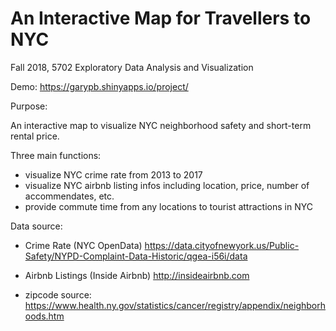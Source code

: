 # An Interactive Map for Travellers to NYC
Fall 2018, 5702 Exploratory Data Analysis and Visualization

Demo: https://garypb.shinyapps.io/project/

Purpose:

An interactive map to visualize NYC neighborhood safety and short-term rental price. 


Three main functions:
- visualize NYC crime rate from 2013 to 2017
- visualize NYC airbnb listing infos including location, price, number of accommendates, etc.
- provide commute time from any locations to tourist attractions in NYC


Data source: 

- Crime Rate (NYC OpenData) https://data.cityofnewyork.us/Public-Safety/NYPD-Complaint-Data-Historic/qgea-i56i/data 
- Airbnb Listings (Inside Airbnb) http://insideairbnb.com

- zipcode source: https://www.health.ny.gov/statistics/cancer/registry/appendix/neighborhoods.htm
